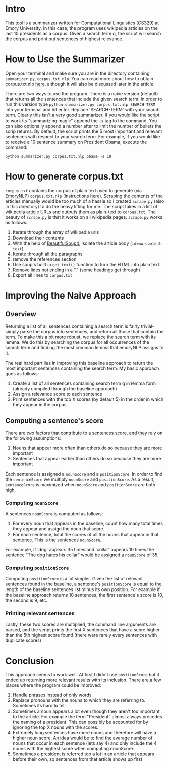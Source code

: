 <!-- 

Instruction of how to run your program.
Description of how you generated corpus.txt (e.g., manually stripped out noise, wrote a script, ran an existing tool).
Description of how you improved your program from the baseline (single word matching). You should explicitly describe what kind of new features you integrated and which examples work for your features.
Analysis of your program including weakness and strength. 

-->

# Intro

This tool is a summarizer written for Computational Linguistics (CS329) at Emory University. In this case, the program uses wikipedia articles on the last 10 presidents as a corpus. Given a search term q, the script will search the corpus and print out sentences of highest relevance.

# How to Use the Summarizer

Open your terminal and make sure you are in the directory containing `summarizer.py`, `corpus.txt.nlp`. You can read more about how to obtain corpus.txt.nlp [here](https://github.com/emory-courses/cs329/wiki/Homework-2), although it will also be discussed later in the article. 

There are two ways to use the program. There is a naive version (default) that returns all the sentences that include the given search term. In order to run this version type 
`python summarizer.py corpus.txt.nlp SEARCH-TERM` 
into your terminal and hit enter. Replace 'SEARCH-TERM' with your search term. Clearly this isn't a very good summarizer. If you would like the script to work its "summarizing magic" append the `-s` tag to the command. You can also optionally append a number after to limit the number of bullets the scrip returns. By default, the script prints the 5 most important and relevant sentences with respect to your search term. For example, if you would like to receive a 10 sentence summary on President Obama, execute the command:

`python summarizer.py corpus.txt.nlp obama -s 10`

# How to generate corpus.txt

`corpus.txt` contains the corpus of plain text used to generate (via [EmoryNLP](https://github.com/emorynlp)) `corpus.txt.nlp` (instructions [here](https://github.com/emory-courses/cs329/wiki/Homework-2)). Scraping the contents of the articles manually would be too much of a hassle so I created `scrape.py` (also in this directory) to do the heavy lifting for me. The script takes in a list of wikipedia article URLs and outputs them as plain-text to `corpus.txt`. The beauty of `scrape.py` is that it works on all wikipedia pages. `scrape.py` works as follows: 

1. Iterate through the array of wikipedia urls
2. Download their contents
3. With the help of [BeautifulSoup4](http://www.crummy.com/software/BeautifulSoup/), isolate the article body (`id=mw-content-text`)
4. Iterate through all the paragraphs
5. remove the references section
6. Use soup's built in `get_text()` function to turn the HTML into plain text.
7. Remove lines not ending in a "." (some headings get through)
8. Export all lines to `corpus.txt`

# Improving the Naive Approach

## Overview

Returning a list of all sentences containing a search term is fairly trivial- simply parse the corpus into sentences, and return all those that contain the term. To make this a bit more robust, we replace the search term with its lemma. We do this by searching the corpus for all occurrences of the search term and finding the most common lemma that emoryNLP assigns to it.

The real hard part lies in improving this baseline approach to return the most important sentences containing the search term. My basic approach goes as follows:

1. Create a list of all sentences containing search term q in lemma form (already compiled through the baseline approach)
2. Assign a relevance score to each sentence
3. Print sentences with the top X scores (by default 5) in the order in which they appear in the corpus.

## Computing a sentence's score

There are two factors that contribute to a sentences score, and they rely on the following assumptions:

1. Nouns that appear more often than others do so because they are more important
2. Sentences that appear earlier than others do so because they are more important

Each sentence is assigned a `nounScore` and a `positionScore`. In order to find the `sentenceScore` we multiply `nounScore` and `positionScore`. As a result, `sentanceScore` is maximized when `nounScore` and `positionScore` are both high.

### Computing `nounScore`

A sentences `nounScore` is computed as follows:

1. For every noun that appears in the baseline, count how many total times they appear and assign the noun that score.
2. For each sentence, total the scores of all the nouns that appear in that sentence. This is the sentences `nounScore`.

For example, if 'dog' appears 35 times and 'collar' appears 10 times the sentence "The dog hates his collar" would be assigned a `nounScore` of 35.

### Computing `positionScore`

Computing `positionScore` is a lot simpler. Given the list of relevant sentences found in the baseline, a sentence's `positionScore` is equal to the length of the baseline sentences list minus its own position. For example if the baseline approach returns 10 sentences, the first sentence's score is 10, the second is 9, etc.

### Printing relevant sentences

Lastly, these two scores are multiplied, the command line arguments are parsed, and the script prints the first X sentences that have a score higher than the 5th highest score found (there were rarely every sentences with duplicate scores)

# Conclusion

This approach seems to work well. At first I didn't use `positionScore` but it ended up returning more relevant results with its inclusion. There are a few places where the program could be improved:

1. Handle phrases instead of only words
2. Replace pronouns with the nouns to which they are referring to. Sometimes its hard to tell.
3. Sometimes a noun appears a lot even though they aren't too important to the article. For example the term "President" almost always precedes the naming of a president. This can possibly be accounted for by ignoring the top X nouns with the scores.
4. Extremely long sentences have more nouns and therefore will have a higher noun score. An idea would be to find the average number of nouns that occur in each sentence (lets say 4) and only include the 4 nouns with the highest score when computing nounScore.
5. Sometimes a president is referred too a lot in an article that appears before their own, so sentences from that article shows up first













